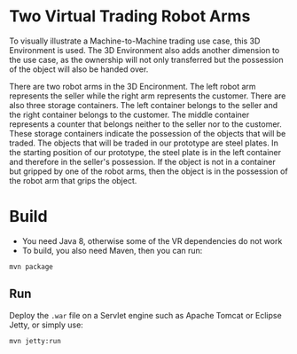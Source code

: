 # Two Virtual Trading Robot Arms

To visually illustrate a Machine-to-Machine trading use case, this 3D Environment is used. The 3D Environment also adds another dimension to the use case, as the ownership will not only transferred but the possession of the object will also be handed over. 

There are two robot arms in the 3D Encironment. The left robot arm represents the seller while the right arm represents the customer. There are also three storage containers. The left container belongs to the seller and the right container belongs to the customer. The middle container represents a counter that belongs neither to the seller nor to the customer. These storage containers indicate the possession of the objects that will be traded. The objects that will be traded in our prototype are steel plates. In the starting position of our prototype, the steel plate is in the left container and therefore in the seller's possession. If the object is not in a container but gripped by one of the robot arms, then the object is in the possession of the robot arm that grips the object.

# Build
* You need Java 8, otherwise some of the VR dependencies do not work
* To build, you also need Maven, then you can run:

````
mvn package
````

## Run
Deploy the `.war` file on a Servlet engine such as Apache Tomcat or Eclipse Jetty, or simply use:

````
mvn jetty:run
````
